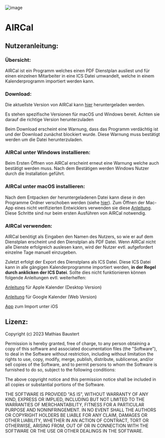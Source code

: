 ![image](aircal_logo.png)
# AIRCal

## Nutzeranleitung:

### Übersicht:
AIRCal ist ein Programm welches einen PDF Dienstplan ausliest und für einen einzelnen Mitarbeiter in eine ICS Datei umwandelt, welche in einem Kalenderprogramm importiert werden kann.

### Download:
Die aktuellste Version von AIRCal kann [hier](https://github.com/dermetti/AIRCal/releases) heruntergeladen werden.

Es stehen spezifische Versionen für macOS und Windows bereit. Achten sie darauf die richtige Version herunterzuladen

Beim Download erscheint eine Warnung, dass das Programm verdächtig ist und der Download zunächst blockiert wurde. Diese Warnung muss bestätigt werden um die Datei herunterzuladen.

### AIRCal unter Windows installieren:
Beim Ersten Öffnen von AIRCal erscheint erneut eine Warnung welche auch bestätigt werden muss. Nach dem Bestätigen werden Windows Nutzer durch die Installation geführt.


### AIRCal unter macOS installieren:
Nach dem Entpacken der heruntergeladenen Datei kann diese in den Programme Ordner verschoben werden (siehe [hier](https://www.mac-business-coaching.de/images/programme_ordner_auf_macintosh_hd_267C7105.png)). Zum Öffnen der Mac-App eines nicht verifizierten Entwicklers verwenden sie diese [Anleitung](https://support.apple.com/de-de/guide/mac-help/mh40616/14.0/mac/14.0). Diese Schritte sind nur beim ersten Ausführen von AIRCal notwendig.

### AIRCal verwenden:
AIRCal benötigt als Eingaben den Namen des Nutzers, so wie er auf dem Dienstplan erscheint und den Dienstplan als PDF Datei. Wenn AIRCal nicht alle Dienste erfolgreich auslesen kann, wird der Nutzer evtl. aufgefordert einzelne Tage manuell einzugeben. 

Zuletzt erfolgt der Export des Dienstplans als ICS Datei. Diese ICS Datei kann in alle gängigen Kalenderprogramme importiert werden, **in der Regel durch anklicken der ICS Datei**. Sollte dies nicht funktionieren können folgende Anleitungen evtl. weiterhelfen:

[Anleitung](https://support.apple.com/de-de/guide/calendar/icl1023/mac) für Apple Kalender (Desktop Version)

[Anleitung](https://support.google.com/calendar/answer/37118?hl=de&co=GENIE.Platform%3DDesktop&oco=1) für Google Kalender (Web Version)

[App](https://routinehub.co/shortcut/7005/) zum Import unter iOS

## Lizenz:

Copyright (c) 2023 Mathias Baustert

Permission is hereby granted, free of charge, to any person obtaining a copy of this software and associated documentation files (the "Software"), to deal in the Software without restriction, including without limitation the rights to use, copy, modify, merge, publish, distribute, sublicense, and/or sell copies of the Software, and to permit persons to whom the Software is furnished to do so, subject to the following conditions:

The above copyright notice and this permission notice shall be included in all copies or substantial portions of the Software.

THE SOFTWARE IS PROVIDED "AS IS", WITHOUT WARRANTY OF ANY KIND, EXPRESS OR IMPLIED, INCLUDING BUT NOT LIMITED TO THE WARRANTIES OF MERCHANTABILITY, FITNESS FOR A PARTICULAR PURPOSE AND NONINFRINGEMENT. IN NO EVENT SHALL THE AUTHORS OR COPYRIGHT HOLDERS BE LIABLE FOR ANY CLAIM, DAMAGES OR OTHER LIABILITY, WHETHER IN AN ACTION OF CONTRACT, TORT OR OTHERWISE, ARISING FROM, OUT OF OR IN CONNECTION WITH THE SOFTWARE OR THE USE OR OTHER DEALINGS IN THE SOFTWARE.

